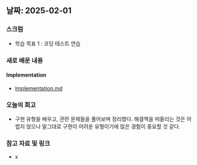 ## 날짜: 2025-02-01

### 스크럼
- 학습 목표 1 : 코딩 테스트 연습

### 새로 배운 내용
#### Implementation
- [Implementation.md](https://github.com/yubin425/TIL/blob/main/Codingtest&Algorithm/implementation.md)


### 오늘의 회고
- 구현 유형을 배우고, 관련 문제들을 풀어보며 정리했다. 해결책을 떠올리는 것은 어렵지 않으나 말그대로 구현이 어려운 유형이기에 많은 경험이 중요할 것 같다. 

### 참고 자료 및 링크
- x
